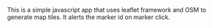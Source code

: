 This is a simple javascript app that uses leaflet framework and OSM to generate map tiles. It alerts the marker id on marker click.
